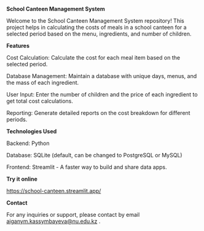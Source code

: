 **School Canteen Management System**

Welcome to the School Canteen Management System repository! This project helps in calculating the costs of meals in a school canteen for a selected period based on the menu, ingredients, and number of children.


**Features**

Cost Calculation: Calculate the cost for each meal item based on the selected period.

Database Management: Maintain a database with unique days, menus, and the mass of each ingredient.

User Input: Enter the number of children and the price of each ingredient to get total cost calculations.

Reporting: Generate detailed reports on the cost breakdown for different periods.

**Technologies Used**

Backend: Python

Database: SQLite (default, can be changed to PostgreSQL or MySQL)

Frontend: Streamlit - A faster way to build and share data apps.

**Try it online**

https://school-canteen.streamlit.app/

**Contact**

For any inquiries or support, please contact by email aiganym.kassymbayeva@nu.edu.kz .


